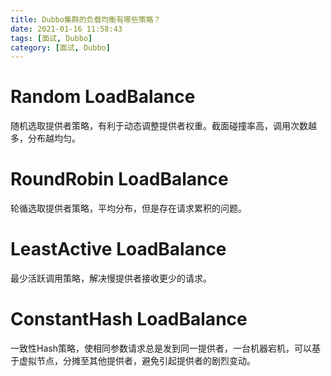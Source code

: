```yaml
---
title: Dubbo集群的负载均衡有哪些策略？
date: 2021-01-16 11:58:43
tags: [面试, Dubbo]
category: [面试, Dubbo]
---
```


# Random LoadBalance

随机选取提供者策略，有利于动态调整提供者权重。截面碰撞率高，调用次数越多，分布越均匀。

# RoundRobin LoadBalance

轮循选取提供者策略，平均分布，但是存在请求累积的问题。

# LeastActive LoadBalance

最少活跃调用策略，解决慢提供者接收更少的请求。

# ConstantHash LoadBalance

一致性Hash策略，使相同参数请求总是发到同一提供者，一台机器宕机，可以基于虚拟节点，分摊至其他提供者，避免引起提供者的剧烈变动。


